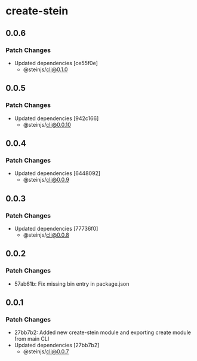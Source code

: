 # create-stein

## 0.0.6

### Patch Changes

- Updated dependencies [ce55f0e]
  - @steinjs/cli@0.1.0

## 0.0.5

### Patch Changes

- Updated dependencies [942c166]
  - @steinjs/cli@0.0.10

## 0.0.4

### Patch Changes

- Updated dependencies [6448092]
  - @steinjs/cli@0.0.9

## 0.0.3

### Patch Changes

- Updated dependencies [77736f0]
  - @steinjs/cli@0.0.8

## 0.0.2

### Patch Changes

- 57ab61b: Fix missing bin entry in package.json

## 0.0.1

### Patch Changes

- 27bb7b2: Added new create-stein module and exporting create module from main CLI
- Updated dependencies [27bb7b2]
  - @steinjs/cli@0.0.7
